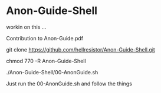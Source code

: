 # Anon-Guide-Shell

workin on this ...

Contribution to Anon-Guide.pdf

git clone https://github.com/hellresistor/Anon-Guide-Shell.git

chmod 770 -R Anon-Guide-Shell

./Anon-Guide-Shell/00-AnonGuide.sh


Just run the 00-AnonGuide.sh and follow the things
